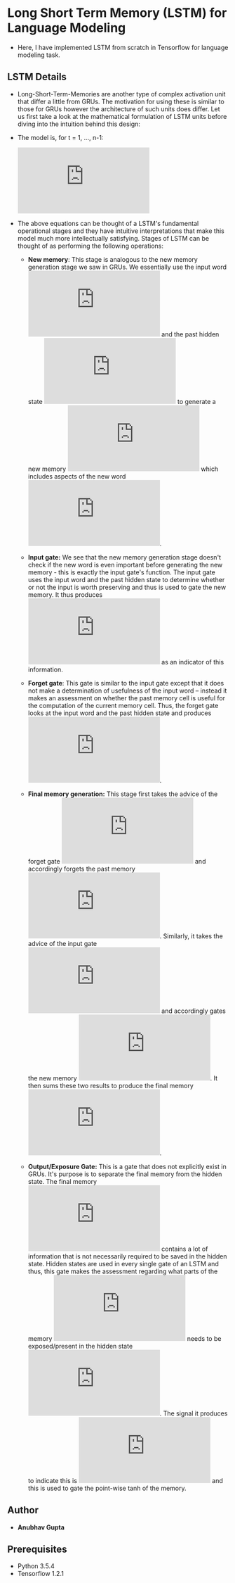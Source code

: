 # Long Short Term Memory (LSTM) for Language Modeling
- Here, I have implemented LSTM from scratch in Tensorflow for language modeling task.
  
## LSTM Details
  
 - Long-Short-Term-Memories are another type of complex activation unit that differ a little from GRUs. The motivation for using these is similar to those for GRUs however the architecture of such units does differ. Let us first take a look at the mathematical formulation of LSTM units before diving into the intuition behind this design:
 
 - The model is, for t = 1, ..., n-1:
 
      ![](https://latex.codecogs.com/gif.latex?%5Cbegin%7Balign*%7D%20i_t%20%26%3D%20%5Csigma%28W%5E%7B%28i%29%7Dx_t%20&plus;%20U%5E%7B%28i%29%7Dh_%7Bt-1%7D%29%20%5Chspace%7B2.15cm%7D%5Ctextbf%7B%28Input%20gate%29%7D%5C%5C%20f_t%20%26%3D%20%5Csigma%28W%5E%7B%28f%29%7Dx_t%20&plus;%20U%5E%7B%28f%29%7Dh_%7Bt-1%7D%29%20%5Chspace%7B2cm%7D%5Ctextbf%7B%28Forget%20gate%29%7D%5C%5C%20o_t%20%26%3D%20%5Csigma%28W%5E%7B%28o%29%7Dx_t%20&plus;%20U%5E%7B%28o%29%7Dh_%7Bt-1%7D%29%20%5Chspace%7B2.1cm%7D%5Ctextbf%7B%28Output%20gate%29%7D%5C%5C%20%5Ctilde%7Bc%7D_t%20%26%3D%20%5Ctanh%28W%5E%7B%28c%29%7Dx_t%20&plus;%20U%5E%7B%28c%29%7Dh_%7Bt-1%7D%29%20%5Chspace%7B1.5cm%7D%5Ctextbf%7B%28New%20memory%29%7D%5C%5C%20c_t%20%26%3D%20f_t%5Codot%20c_%7Bt-1%7D%20&plus;%20i_t%20%5Codot%20%5Ctilde%7Bc%7D_t%20%5Chspace%7B2.7cm%7D%5Ctextbf%7B%28Final%20memory%29%7D%5C%5C%20h_t%20%26%3D%20o_t%20%5Codot%20%5Ctanh%28c_t%29%20%5Chspace%7B3.5cm%7D%5Ctextbf%7B%28Final%20hidden%20state%29%7D%5C%5C%20%5Chat%7By%7D_t%20%26%3D%20%5Ctext%7Bsoftmax%7D%28h%5E%7B%28t%29%7DU%20&plus;%20b%29%5C%5C%20%5Cbar%7BP%7D%28x_%7Bt&plus;1%7D%20%3D%20v_j%20%7C%20x_t%2C%5Ccdot%2Cx_1%29%20%26%3D%20%5Chat%7By%7D_t%20%5Cend%7Balign%7D)
      
 - The above equations can be thought of a LSTM's fundamental operational stages and they have intuitive interpretations that make this model much more intellectually satisfying. Stages of LSTM can be thought of as performing the following operations:
 
     - **New memory**: This stage is analogous to the new memory generation stage we saw in GRUs. We essentially use the input word ![](https://latex.codecogs.com/gif.latex?x_t) and the past hidden state ![](https://latex.codecogs.com/gif.latex?h_%7Bt-1%7D) to generate a new memory ![](https://latex.codecogs.com/gif.latex?%5Ctilde%7Bc%7D_t) which includes aspects of the new word ![](https://latex.codecogs.com/gif.latex?x_t).
  
     - **Input gate:** We see that the new memory generation stage doesn't check if the new word is even important before generating the new memory - this is exactly the input gate's function. The input gate uses the input word and the past hidden state to determine whether or not the input is worth preserving and thus is used to gate the new memory. It thus produces ![](https://latex.codecogs.com/gif.latex?i_t) as an indicator of this information.
  
     - **Forget gate**: This gate is similar to the input gate except that it does not make a determination of usefulness of the input word – instead it makes an assessment on whether the past memory cell is useful for the computation of the current memory cell. Thus, the forget gate looks at the input word and the past hidden state and produces ![](https://latex.codecogs.com/gif.latex?f_t).

     - **Final memory generation:** This stage first takes the advice of the forget gate ![](https://latex.codecogs.com/gif.latex?f_t) and accordingly forgets the past memory ![](https://latex.codecogs.com/gif.latex?c_%7Bt-1%7D). Similarly, it takes the advice of the input gate ![](https://latex.codecogs.com/gif.latex?i_t) and accordingly gates the new memory ![](https://latex.codecogs.com/gif.latex?%5Ctilde%7Bc%7D_t). It then sums these two results to produce the final memory ![](https://latex.codecogs.com/gif.latex?c_t).
     
     - **Output/Exposure Gate:** This is a gate that does not explicitly exist in GRUs. It's purpose is to separate the final memory from the hidden state. The final memory ![](https://latex.codecogs.com/gif.latex?c_t) contains a lot of information that is not necessarily required to be saved in the hidden state. Hidden states are used in every single gate of an LSTM and thus, this gate makes the assessment regarding what parts of the memory ![](https://latex.codecogs.com/gif.latex?c_t) needs to be exposed/present in the hidden state ![](https://latex.codecogs.com/gif.latex?h_t). The signal it produces to indicate this is ![](https://latex.codecogs.com/gif.latex?o_t) and this is used to gate the point-wise tanh of the memory.

## Author
* **Anubhav Gupta**

## Prerequisites
- Python 3.5.4
- Tensorflow 1.2.1
